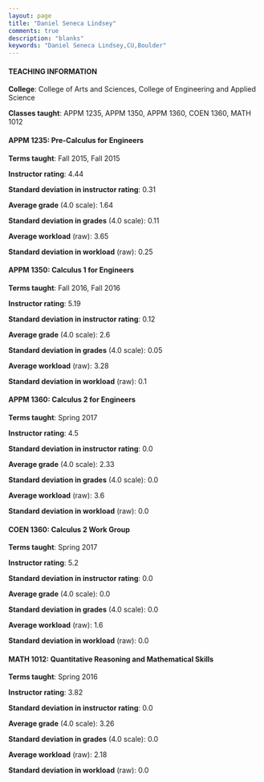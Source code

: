 ```yaml
---
layout: page
title: "Daniel Seneca Lindsey" 
comments: true
description: "blanks"
keywords: "Daniel Seneca Lindsey,CU,Boulder"
---
```

<head>
<script src="https://ajax.googleapis.com/ajax/libs/jquery/2.1.3/jquery.min.js"></script>
<script src="https://dl.dropboxusercontent.com/s/pc42nxpaw1ea4o9/highcharts.js?dl=0"></script>
<!-- <script src="../assets/js/highcharts.js"></script> -->
<style type="text/css">@font-face {
	font-family: "Bebas Neue";
	src: url(https://www.filehosting.org/file/details/544349/BebasNeue Regular.otf) format("opentype");
	}
	h1.Bebas { 
		font-family: "Bebas Neue", Verdana, Tahoma;
	}
</style>
</head>
	   
#### TEACHING INFORMATION

**College**: College of Arts and Sciences, College of Engineering and Applied Science

**Classes taught**: APPM 1235, APPM 1350, APPM 1360, COEN 1360, MATH 1012

#### APPM 1235: Pre-Calculus for Engineers

**Terms taught**: Fall 2015, Fall 2015

**Instructor rating**: 4.44

**Standard deviation in instructor rating**: 0.31

**Average grade** (4.0 scale): 1.64

**Standard deviation in grades** (4.0 scale): 0.11

**Average workload** (raw): 3.65

**Standard deviation in workload** (raw): 0.25

#### APPM 1350: Calculus 1 for Engineers

**Terms taught**: Fall 2016, Fall 2016

**Instructor rating**: 5.19

**Standard deviation in instructor rating**: 0.12

**Average grade** (4.0 scale): 2.6

**Standard deviation in grades** (4.0 scale): 0.05

**Average workload** (raw): 3.28

**Standard deviation in workload** (raw): 0.1

#### APPM 1360: Calculus 2 for Engineers

**Terms taught**: Spring 2017

**Instructor rating**: 4.5

**Standard deviation in instructor rating**: 0.0

**Average grade** (4.0 scale): 2.33

**Standard deviation in grades** (4.0 scale): 0.0

**Average workload** (raw): 3.6

**Standard deviation in workload** (raw): 0.0

#### COEN 1360: Calculus 2 Work Group

**Terms taught**: Spring 2017

**Instructor rating**: 5.2

**Standard deviation in instructor rating**: 0.0

**Average grade** (4.0 scale): 0.0

**Standard deviation in grades** (4.0 scale): 0.0

**Average workload** (raw): 1.6

**Standard deviation in workload** (raw): 0.0

#### MATH 1012: Quantitative Reasoning and Mathematical Skills

**Terms taught**: Spring 2016

**Instructor rating**: 3.82

**Standard deviation in instructor rating**: 0.0

**Average grade** (4.0 scale): 3.26

**Standard deviation in grades** (4.0 scale): 0.0

**Average workload** (raw): 2.18

**Standard deviation in workload** (raw): 0.0

